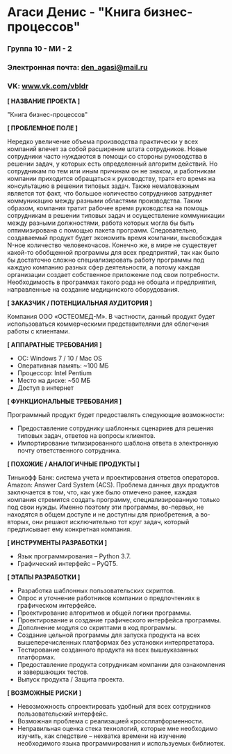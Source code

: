 # Агаси Денис - "Книга бизнес-процессов"

### Группа 10 - МИ - 2
### Электронная почта: den_agasi@mail.ru
### VK: www.vk.com/vbldr

**[ НАЗВАНИЕ ПРОЕКТА ]**

"Книга бизнес-процессов"

**[ ПРОБЛЕМНОЕ ПОЛЕ ]**

 Нередко увеличение объема производства практически у всех компаний влечет за собой расширение штата сотрудников. Новые сотрудники часто нуждаются в помощи со стороны руководства в решении задач, у которых есть определенный алгоритм действий. Но сотрудникам по тем или иным причинам он не знаком, и работникам компании приходится обращаться к руководству, тратя его время на консультацию в решении типовых задач. Также немаловажным является тот факт, что большое количество сотрудников затрудняет коммуникацию между разными областями производства. Таким образом, компания тратит рабочее время руководства на помощь сотрудникам в решении типовых задач и осуществление коммуникации между разными должностями, работа которых могла бы быть оптимизирована с помощью пакета программ. Следовательно, создаваемый продукт будет экономить время компании, высвобождая N-ное количество человекочасов.
 Конечно же, в мире не существует какой-то обобщенной программы для всех предприятий, так как было бы достаточно сложно специализировать работу программы под каждую компанию разных сфер деятельности, а потому каждая организации создает собственное приложение под свои потребности. Необходимость в программах такого рода не обошла и предприятия, направленные на создание медицинского оборудования. 
                               

**[ ЗАКАЗЧИК / ПОТЕНЦИАЛЬНАЯ АУДИТОРИЯ ]**

 Компания ООО «ОСТЕОМЕД-М».
 В частности, данный продукт будет использоваться коммерческими представителями для облегчения работы с клиентами.

**[ АППАРАТНЫЕ ТРЕБОВАНИЯ ]** 

* ОС: Windows 7 / 10 / Mac OS 
* Оперативная память: ~100 МБ
* Процессор: Intel Pentium
* Место на диске: ~50 МБ
* Доступ в интернет

**[ ФУНКЦИОНАЛЬНЫЕ ТРЕБОВАНИЯ ]**

Программный продукт будет предоставлять следукющие возможности:

*	Предоставление сотруднику шаблонных сценариев для решения типовых задач, ответов на вопросы клиентов.
*	Импортирование типизированного шаблона ответа в электронную почту ответственного сотрудника.

**[ ПОХОЖИЕ / АНАЛОГИЧНЫЕ ПРОДУКТЫ ]**

Тинькофф Банк: система учета и проектирования ответов операторов.
Amazon: Answer Card System (ACS).
Проблема данных двух продуктов заключается в том, что, как уже было отмечено ранее, каждая компания стремится создать программу, специализированную только под свои нужды. Именно поэтому эти программы, во-первых, не находятся в общем доступе и не доступны для приобретения, а во-вторых, они решают исключительно тот круг задач, который предписывает ему конкретная компания.

**[ ИНСТРУМЕНТЫ РАЗРАБОТКИ ]**

* Язык программирования – Python 3.7.
* Графический интерфейс – PyQT5.


**[ ЭТАПЫ РАЗРАБОТКИ ]**

*	Разработка шаблонных пользовательских скриптов.
*	Опрос и уточнение работников компании о предпочтениях в графическом интерфейсе.
*	Проектирование алгоритмов и общей логики программы.
*	Проектирование и создание графического интерфейса программы.
*	Дополнение модуля со скриптами в код программы.
*	Создание цельной программы для запуска продукта на всех вышеперечисленных платформах без установки интерпретатора.
*	Тестирование созданного продукта на всех вышеуказанных платформах.
*	Предоставление продукта сотрудникам компании для ознакомления и завершающих тестов.
* Выпуск продукта / Защита проекта.


**[ ВОЗМОЖНЫЕ РИСКИ ]**

*	Невозможность спроектировать удобный для всех сотрудников пользовательский интерфейс.
*	Возможная проблема с реализацией кроссплатформенности. 
* Неправильная оценка стека технологий, которые мне необходимо изучить, как следствие – нехватка времени на изучение необходимого языка программирования и используемых библиотек.

